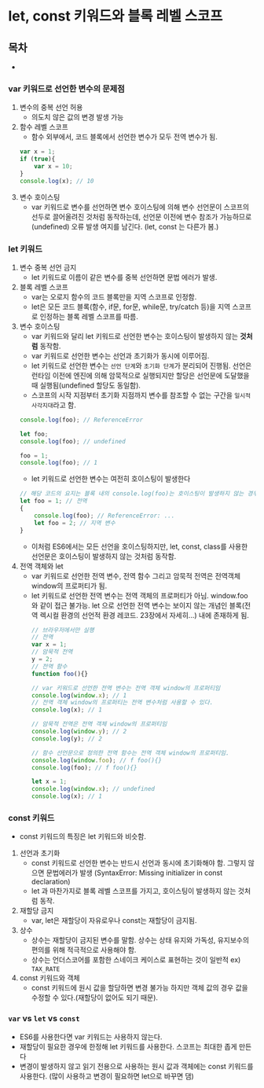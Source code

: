 # let, const 키워드와 블록 레벨 스코프
## 목차
- [](#)

### var 키워드로 선언한 변수의 문제점
1. 변수의 중복 선언 허용 
   - 의도치 않은 값의 변경 발생 가능
2. 함수 레벨 스코프 
   - 함수 외부에서, 코드 블록에서 선언한 변수가 모두 전역 변수가 됨.
    ```javascript
    var x = 1;
    if (true){
        var x = 10;
    }
    console.log(x); // 10
    ```
3. 변수 호이스팅
    - var 키워드로 변수를 선언하면 변수 호이스팅에 의해 변수 선언문이 스코프의 선두로 끌어올려진 것처럼 동작하는데, 선언문 이전에 변수 참조가 가능하므로(undefined) 오류 발생 여지를 남긴다. (let, const 는 다른가 봄.)
### let 키워드
1. 변수 중복 선언 금지
    - let 키워드로 이름이 같은 변수를 중복 선언하면 문법 에러가 발생.
2. 블록 레벨 스코프
    - var는 오로지 함수의 코드 블록만을 지역 스코프로 인정함.
    - let은 모든 코드 블록(함수, if문, for문, while문, try/catch 등)을 지역 스코프로 인정하는 블록 레벨 스코프를 따름.
3. 변수 호이스팅
    - var 키워드와 달리 let 키워드로 선언한 변수는 호이스팅이 발생하지 않는 **것처럼** 동작함.
    - var 키워드로 선언한 변수는 선언과 초기화가 동시에 이루어짐.
    - let 키워드로 선언한 변수는 `선언 단계`와 `초기화 단계`가 분리되어 진행됨. 선언은 런타임 이전에 엔진에 의해 암묵적으로 실행되지만 할당은 선언문에 도달했을 때 실행됨(undefined 할당도 동일함).
    - 스코프의 시작 지점부터 초기화 지점까지 변수를 참조할 수 없는 구간을 `일시적 사각지대`라고 함.
    ```javascript
    console.log(foo); // ReferenceError

    let foo;
    console.log(foo); // undefined

    foo = 1;
    console.log(foo); // 1
    ```
    - let 키워드로 선언한 변수는 여전히 호이스팅이 발생한다
    ```javascript
    // 해당 코드의 요지는 블록 내의 console.log(foo)는 호이스팅이 발생하지 않는 경우, 전역 foo를 참조해야 하는데 ReferenceError 가 발생한다는 것.
    let foo = 1; // 전역
    {
        console.log(foo); // ReferenceError: ...
        let foo = 2; // 지역 변수
    }
    ```
    - 이처럼 ES6에서는 모든 선언을 호이스팅하지만, let, const, class를 사용한 선언문은 호이스팅이 발생하지 않는 것처럼 동작함.
4. 전역 객체와 let
    - var 키워드로 선언한 전역 변수, 전역 함수 그리고 암묵적 전역은 전역객체 window의 프로퍼티가 됨.
    - let 키워드로 선언한 전역 변수는 전역 객체의 프로퍼티가 아님. window.foo 와 같이 접근 불가능. let 으로 선언한 전역 변수는 보이지 않는 개념인 블록(전역 렉시컬 환경의 선언적 환경 레코드. 23장에서 자세히...) 내에 존재하게 됨.
        ```javascript
        // 브라우저에서만 실행
        // 전역
        var x = 1;
        // 암묵적 전역
        y = 2;
        // 전역 함수
        function foo(){}

        // var 키워드로 선언한 전역 변수는 전역 객체 window의 프로퍼티임
        console.log(window.x); // 1
        // 전역 객체 window의 프로퍼티는 전역 변수처럼 사용할 수 있다.
        console.log(x); // 1

        // 암묵적 전역은 전역 객체 window의 프로퍼티임
        console.log(window.y); // 2
        console.log(y); // 2

        // 함수 선언문으로 정의한 전역 함수는 전역 객체 window의 프로퍼티임.
        console.log(window.foo); // f foo(){}
        console.log(foo); // f foo(){}
        ```
        ```javascript
        let x = 1;
        console.log(window.x); // undefined
        console.log(x); // 1
        ```
### const 키워드
- const 키워드의 특징은 let 키워드와 비슷함.
1. 선언과 초기화
    - const 키워드로 선언한 변수는 반드시 선언과 동시에 초기화해야 함. 그렇지 않으면 문법에러가 발생 (SyntaxError: Missing initializer in const declaration)
    - let 과 마찬가지로 블록 레벨 스코프를 가지고, 호이스팅이 발생하지 않는 것처럼 동작.
2. 재할당 금지
    - var, let은 재할당이 자유로우나 const는 재할당이 금지됨.
3. 상수
    - 상수는 재할당이 금지된 변수를 말함. 상수는 상태 유지와 가독성, 유지보수의 편의를 위해 적극적으로 사용해야 함.
    - 상수는 언더스코어를 포함한 스네이크 케이스로 표현하는 것이 일반적 ex) `TAX_RATE`
4. const 키워드와 객체
    - const 키워드에 원시 값을 할당하면 변경 불가능 하지만 객체 값의 경우 값을 수정할 수 있다.(재할당이 없어도 되기 때문).
### `var` vs `let` vs `const`
- ES6를 사용한다면 var 키워드는 사용하지 않는다.
- 재할당이 필요한 경우에 한정해 let 키워드를 사용한다. 스코프는 최대한 좁게 만든다
- 변경이 발생하지 않고 읽기 전용으로 사용하는 원시 값과 객체에는 const 키워드를 사용한다. (많이 사용하고 변경이 필요하면 let으로 바꾸면 댐)